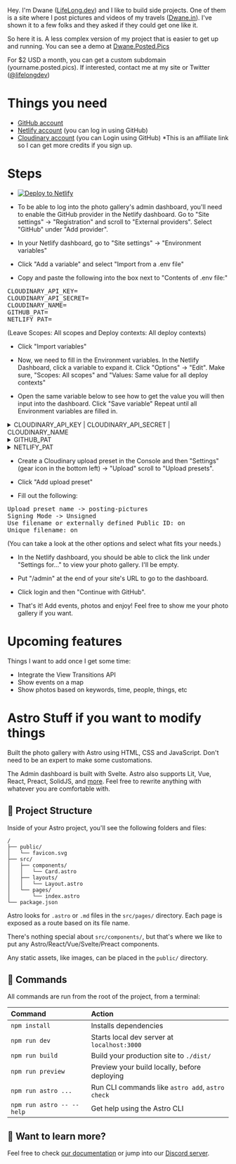 Hey. I'm Dwane ([LifeLong.dev](https://lifelong.dev)) and I like to build side projects. One of them is a site where I post pictures and videos of my travels ([Dwane.in](https://dwane.in)). I've shown it to a few folks and they asked if they could get one like it.

So here it is. A less complex version of my project that is easier to get up and running. You can see a demo at [Dwane.Posted.Pics](https://dwane.posted.pics)

For $2 USD a month, you can get a custom subdomain (yourname.posted.pics). If interested, contact me at my site or Twitter ([@lifelongdev](https://twitter.com/lifelongdev))

# Things you need
- [GitHub account](https://github.com/signup)
- [Netlify account](https://app.netlify.com/) (you can log in using GitHub)
- [Cloudinary account](https://console.cloudinary.com/invites/lpov9zyyucivvxsnalc5/s4khtwourlx3jw2fz5xp?t=default) (you can Login using GitHub) *This is an affiliate link so I can get more credits if you sign up.

# Steps
- [![Deploy to Netlify](https://www.netlify.com/img/deploy/button.svg)](https://app.netlify.com/start/deploy?repository=https://github.com/conshus/posting-pictures)

- To be able to log into the photo gallery's admin dashboard, you'll need to enable the GitHub provider in the Netlify dashboard. Go to "Site settings" -> "Registration" and scroll to "External providers". Select "GitHub" under "Add provider".

- In your Netlify dashboard, go to "Site settings" -> "Environment variables"

- Click "Add a variable" and select "Import from a .env file"

- Copy and paste the following into the box next to "Contents of .env file:"
<pre>
CLOUDINARY_API_KEY=
CLOUDINARY_API_SECRET=
CLOUDINARY_NAME=
GITHUB_PAT=
NETLIFY_PAT=
</pre>
(Leave Scopes: All scopes and Deploy contexts: All deploy contexts)

- Click "Import variables"

- Now, we need to fill in the Environment variables. In the Netlify Dashboard, click a variable to expand it. Click "Options" -> "Edit". Make sure, "Scopes: All scopes" and "Values: Same value for all deploy contexts"

- Open the same variable below to see how to get the value you will then input into the dashboard. Click "Save variable" Repeat until all Environment variables are filled in. 
<details>
    <summary>CLOUDINARY_API_KEY | CLOUDINARY_API_SECRET | CLOUDINARY_NAME</summary>
    Go to the <a href="https://console.cloudinary.com/console/" target="_blank">Console dashboard</a> The left side bar should look like this: <br/> <img src="https://github.com/conshus/posting-pictures/assets/212875/8c5b4146-1918-4a61-a550-fef4baa3ed88" alt="Cloudinary dashboard side bar show 'Dashboard' is highlighted" /><br/> On this page, you'll find the API key, API secret, and Cloud Name to put into the Netlify dashboard.<br/><img src="https://github.com/conshus/posting-pictures/assets/212875/1fb7358d-26fd-405c-91c9-fac1fb3e7608" alt="Cloudinary showing the Cloud Name, API Key, and API Secret" />
</details>
<details>
    <summary>GITHUB_PAT</summary>
    Here is a link to instructions on how to set up your GitHub Personal Access Token (classic): <a href="https://docs.github.com/en/authentication/keeping-your-account-and-data-secure/creating-a-personal-access-token#creating-a-personal-access-token-classic" target="_blank">https://docs.github.com/en/authentication/keeping-your-account-and-data-secure/creating-a-personal-access-token#creating-a-personal-access-token-classic</a> Note: If you set an expiration, you'll have to create another PAT.
</details>
<details>
    <summary>NETLIFY_PAT</summary>
    Go to <a href="https://app.netlify.com/user/applications" target="_blank">https://app.netlify.com/user/applications</a> and scroll to "Personal access tokens". Click "New access token" give it a name and click "Generate token".
</details>

- Create a Cloudinary upload preset in the Console and then "Settings"(gear icon in the bottom left) -> "Upload" scroll to "Upload presets".

- Click "Add upload preset"

- Fill out the following:
<pre>
Upload preset name -> posting-pictures
Signing Mode -> Unsigned
Use filename or externally defined Public ID: on
Unique filename: on
</pre>
(You can take a look at the other options and select what fits your needs.)

- In the Netlify dashboard, you should be able to click the link under "Settings for..." to view your photo gallery. I'll be empty.

- Put "/admin" at the end of your site's URL to go to the dashboard.

- Click login and then "Continue with GitHub".

- That's it! Add events, photos and enjoy! Feel free to show me your photo gallery if you want.


# Upcoming features

Things I want to add once I get some time:

- Integrate the View Transitions API
- Show events on a map
- Show photos based on keywords, time, people, things, etc


# Astro Stuff if you want to modify things

Built the photo gallery with Astro using HTML, CSS and JavaScript. Don't need to be an expert to make some customations.

The Admin dashboard is built with Svelte. Astro also supports Lit, Vue, React, Preact, SolidJS, and [more](https://astro.build/integrations?search=&categories%5B%5D=frameworks). Feel free to rewrite anything with whatever you are comfortable with. 


## 🚀 Project Structure

Inside of your Astro project, you'll see the following folders and files:

```
/
├── public/
│   └── favicon.svg
├── src/
│   ├── components/
│   │   └── Card.astro
│   ├── layouts/
│   │   └── Layout.astro
│   └── pages/
│       └── index.astro
└── package.json
```

Astro looks for `.astro` or `.md` files in the `src/pages/` directory. Each page is exposed as a route based on its file name.

There's nothing special about `src/components/`, but that's where we like to put any Astro/React/Vue/Svelte/Preact components.

Any static assets, like images, can be placed in the `public/` directory.

## 🧞 Commands

All commands are run from the root of the project, from a terminal:

| Command                   | Action                                           |
| :------------------------ | :----------------------------------------------- |
| `npm install`             | Installs dependencies                            |
| `npm run dev`             | Starts local dev server at `localhost:3000`      |
| `npm run build`           | Build your production site to `./dist/`          |
| `npm run preview`         | Preview your build locally, before deploying     |
| `npm run astro ...`       | Run CLI commands like `astro add`, `astro check` |
| `npm run astro -- --help` | Get help using the Astro CLI                     |

## 👀 Want to learn more?

Feel free to check [our documentation](https://docs.astro.build) or jump into our [Discord server](https://astro.build/chat).

